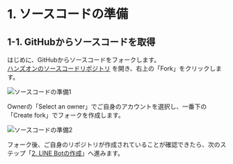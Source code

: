 # 1. ソースコードの準備
## 1-1. GitHubからソースコードを取得
はじめに、GitHubからソースコードをフォークします。  
[ハンズオンのソースコードリポジトリ](https://github.com/alterbooth/hol-azure-line-bot-functions) を開き、右上の「Fork」をクリックします。

![ソースコードの準備1](images/preparing_source_1.png)

Ownerの「Select an owner」でご自身のアカウントを選択し、一番下の「Create fork」でフォークを作成します。

![ソースコードの準備2](images/preparing_source_2.png)

フォーク後、ご自身のリポジトリが作成されていることが確認できたら、次のステップ「[2. LINE Botの作成](./2-create-linebot.md)」へ進みます。
